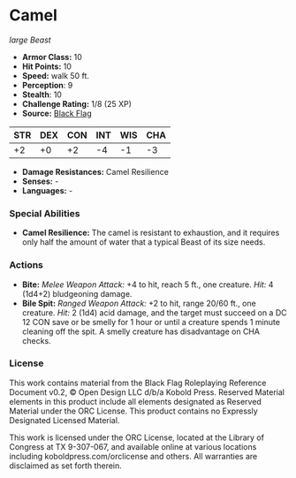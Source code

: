 # Camel

*large* *Beast*

- **Armor Class:** 10
- **Hit Points:** 10 
- **Speed:** walk 50 ft.
- **Perception**: 9
- **Stealth**: 10
- **Challenge Rating:** 1/8 (25 XP)
- **Source:** [Black Flag](https://koboldpress.com/kpstore/product/tovrpg-pg-mv/)

| STR | DEX | CON | INT | WIS | CHA |
| --- | --- | --- | --- | --- | --- |
| +2 | +0 | +2 | -4 | -1 | -3 |

- **Damage Resistances:** Camel Resilience
- **Senses:** -
- **Languages:** -

### Special Abilities

- **Camel Resilience:** The camel is resistant to exhaustion, and it requires only half the amount of water that a typical Beast of its size needs.

### Actions

- **Bite:** _Melee Weapon Attack:_ +4 to hit, reach 5 ft., one creature. _Hit:_ 4 (1d4+2) bludgeoning damage.
- **Bile Spit:** _Ranged Weapon Attack:_ +2 to hit, range 20/60 ft., one creature. _Hit:_ 2 (1d4) acid damage, and the target must succeed on a DC 12 CON save or be smelly for 1 hour or until a creature spends 1 minute cleaning off the spit. A smelly creature has disadvantage on CHA checks.


### License

This work contains material from the Black Flag Roleplaying Reference Document v0.2, © Open Design LLC d/b/a Kobold Press. Reserved Material elements in this product include all elements designated as Reserved Material under the ORC License. This product contains no Expressly Designated Licensed Material.

This work is licensed under the ORC License, located at the Library of Congress at TX 9-307-067, and available online at various locations including koboldpress.com/orclicense and others. All warranties are disclaimed as set forth therein.
